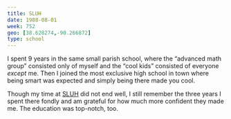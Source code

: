 ```yaml
---
title: SLUH
date: 1988-08-01
week: 752
geo: [38.628274,-90.266872]
type: school
---
```


I spent 9 years in the same small parish school, where the “advanced math group” consisted only of myself and the “cool kids” consisted of everyone _except_ me. Then I joined the most exclusive high school in town where being smart was expected and simply being there made you cool.

Though my time at [SLUH](https://www.sluh.org/) did not end well, I still remember the three years I spent there fondly and am grateful for how much more confident they made me. The education was top-notch, too.
